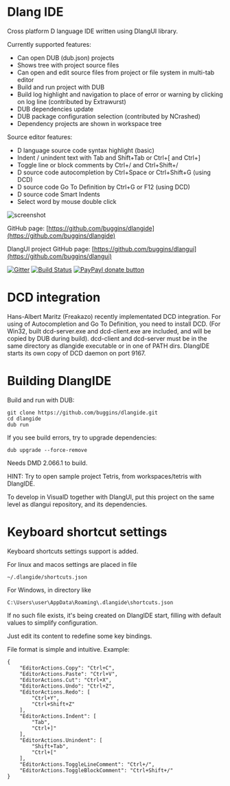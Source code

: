 Dlang IDE
=========

Cross platform D language IDE written using DlangUI library.

Currently supported features:

* Can open DUB (dub.json) projects
* Shows tree with project source files
* Can open and edit source files from project or file system in multi-tab editor
* Build and run project with DUB
* Build log highlight and navigation to place of error or warning by clicking on log line (contributed by Extrawurst)
* DUB dependencies update
* DUB package configuration selection (contributed by NCrashed)
* Dependency projects are shown in workspace tree

Source editor features:

* D language source code syntax highlight (basic)
* Indent / unindent text with Tab and Shift+Tab or Ctrl+\[ and Ctrl+\]
* Toggle line or block comments by Ctrl+/ and Ctrl+Shift+/
* D source code autocompletion by Ctrl+Space or Ctrl+Shift+G (using DCD)
* D source code Go To Definition by Ctrl+G or F12 (using DCD)
* D source code Smart Indents
* Select word by mouse double click


![screenshot](http://buggins.github.io/dlangui/screenshots/screenshot-dlangide.png "screenshot")

GitHub page: [https://github.com/buggins/dlangide](https://github.com/buggins/dlangide)

DlangUI project GitHub page: [https://github.com/buggins/dlangui](https://github.com/buggins/dlangui)

[![Gitter](https://badges.gitter.im/Join%20Chat.svg)](https://gitter.im/buggins/dlangide?utm_source=badge&utm_medium=badge&utm_campaign=pr-badge&utm_content=badge)  [![Build Status](https://travis-ci.org/buggins/dlangide.svg?branch=master)](https://travis-ci.org/buggins/dlangide) [![PayPayl donate button](https://img.shields.io/badge/paypal-donate-yellow.svg)](https://www.paypal.com/cgi-bin/webscr?cmd=_s-xclick&hosted_button_id=H2ADZV8S6TDHQ "Donate once-off to this project using Paypal")


DCD integration
===============

Hans-Albert Maritz (Freakazo) recently implementated DCD integration.
For using of Autocompletion and Go To Definition, you need to install DCD.
(For Win32, built dcd-server.exe and dcd-client.exe are included, and will be copied by DUB during build).
dcd-client and dcd-server must be in the same directory as dlangide executable or in one of PATH dirs.
DlangIDE starts its own copy of DCD daemon on port 9167.


Building DlangIDE
=================

Build and run with DUB:

	git clone https://github.com/buggins/dlangide.git
	cd dlangide
	dub run

If you see build errors, try to upgrade dependencies:

	dub upgrade --force-remove

	
Needs DMD 2.066.1 to build.

HINT: Try to open sample project Tetris, from workspaces/tetris with DlangIDE.

To develop in VisualD together with DlangUI, put this project on the same level as dlangui repository, and its dependencies.


Keyboard shortcut settings
===========================

Keyboard shortcuts settings support is added.

For linux and macos settings are placed in file

	~/.dlangide/shortcuts.json

For Windows, in directory like

	C:\Users\user\AppData\Roaming\.dlangide\shortcuts.json

If no such file exists, it's being created on DlangIDE start, 
filling with default values to simplify configuration.

Just edit its content to redefine some key bindings.

File format is simple and intuitive. Example:

	{
	    "EditorActions.Copy": "Ctrl+C",
	    "EditorActions.Paste": "Ctrl+V",
	    "EditorActions.Cut": "Ctrl+X",
	    "EditorActions.Undo": "Ctrl+Z",
	    "EditorActions.Redo": [
	        "Ctrl+Y",
	        "Ctrl+Shift+Z"
	    ],
	    "EditorActions.Indent": [
	        "Tab",
	        "Ctrl+]"
	    ],
	    "EditorActions.Unindent": [
	        "Shift+Tab",
	        "Ctrl+["
	    ],
	    "EditorActions.ToggleLineComment": "Ctrl+/",
	    "EditorActions.ToggleBlockComment": "Ctrl+Shift+/"
	}

